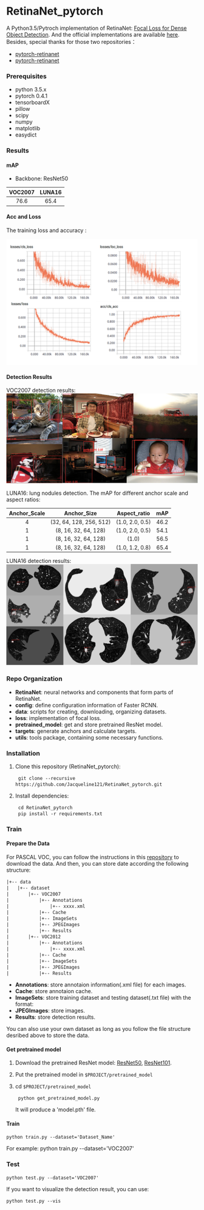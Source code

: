 # RetinaNet_pytorch

A Python3.5/Pytroch implementation of RetinaNet: [Focal Loss for Dense Object Detection](https://arxiv.org/abs/1708.02002). And the official implementations are available [here](https://github.com/facebookresearch/Detectron). Besides, special thanks for those two repositories：
* [pytorch-retinanet](https://github.com/kuangliu/pytorch-retinanet)
* [pytorch-retinanet](https://github.com/yhenon/pytorch-retinanet)

### Prerequisites
* python 3.5.x
* pytorch 0.4.1
* tensorboardX
* pillow
* scipy
* numpy
* matplotlib
* easydict

### Results
#### mAP
* Backbone: ResNet50

| VOC2007 | LUNA16 |
| :-: | :-: |
| 76.6 | 65.4 |

#### Acc and Loss
The training loss and accuracy :

![Alt text](/result/loss_and_acc.png)

#### Detection Results
VOC2007 detection results:
![Alt text](/result/results.png)

LUNA16: lung nodules detection. The mAP for different anchor scale and aspect ratios:

| Anchor_Scale | Anchor_Size | Aspect_ratio | mAP |
| :-: | :-: | :-: | :-: |
| 4 | (32, 64, 128, 256, 512) | (1.0, 2.0, 0.5) | 46.2 |
| 1 | (8, 16, 32, 64, 128) | (1.0, 2.0, 0.5) | 54.1 |
| 1 | (8, 16, 32, 64, 128) | (1.0) | 56.5 |
| 1 | (8, 16, 32, 64, 128) | (1.0, 1.2, 0.8) | 65.4 |

LUNA16 detection results:
![Alt text](/result/results_luna.png)

### Repo Organization
* **RetinaNet**: neural networks and components that form parts of RetinaNet.
* **config**: define configuration information of Faster RCNN.
* **data**: scripts for creating, downloading, organizing datasets.
* **loss**: implementation of focal loss.
* **pretrained_model**: get and store pretrained ResNet model.
* **targets**: generate anchors and calculate targets.
* **utils**: tools package, containing some necessary functions.

### Installation

1. Clone this repository (RetinaNet_pytorch):
    
        git clone --recursive https://github.com/Jacqueline121/RetinaNet_pytorch.git

2. Install dependencies:
    
        cd RetinaNet_pytorch 
        pip install -r requirements.txt

### Train
#### Prepare the Data
For PASCAL VOC, you can follow the instructions in this [repository](https://github.com/Jacqueline121/Faster_RCNN_pytorch) to download the data. And then, you can store date according the following structure:

```
|+-- data    
|   |+-- dataset    
|       |+-- VOC2007    
|           |+-- Annotations    
|               |+-- xxxx.xml    
|           |+-- Cache    
|           |+-- ImageSets    
|           |+-- JPEGImages    
|           |+-- Results    
|       |+-- VOC2012    
|           |+-- Annotations    
|               |+-- xxxx.xml    
|           |+-- Cache    
|           |+-- ImageSets    
|           |+-- JPEGImages    
|           |+-- Results    
```

* **Annotations**: store annotaion information(.xml file) for each images.
* **Cache**: store annotaion cache.
* **ImageSets**: store training dataset and testing dataset(.txt file) with the format:
* **JPEGImages**: store images.
* **Results**: store detection results.

You can also use your own dataset as long as you follow the file structure desribed above to store the data.

#### Get pretrained model
1. Download the pretrained ResNet model: [ResNet50](https://drive.google.com/open?id=0B7fNdx_jAqhtbllXbWxMVEdZclE), [ResNet101](https://drive.google.com/open?id=0B7fNdx_jAqhtbllXbWxMVEdZclE).

2. Put the pretrained model in `$PROJECT/pretrained_model`

3. cd `$PROJECT/pretrained_model`

        python get_pretrained_model.py

    It will produce a 'model.pth' file.

#### Train
    python train.py --dataset='Dataset_Name'
For example:
    python train.py --dataset='VOC2007'


### Test
    python test.py --dataset='VOC2007'

If you want to visualize the detection result, you can use:
    
    python test.py --vis
